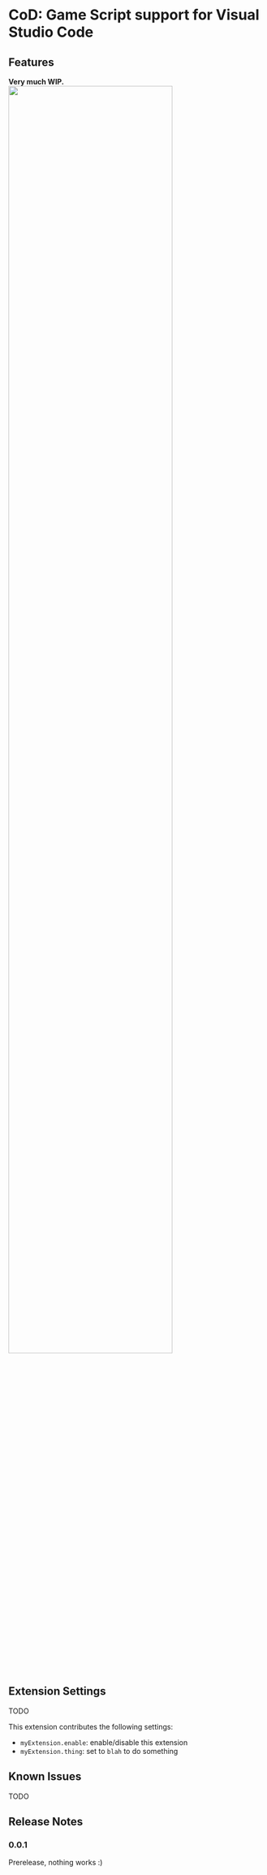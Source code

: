 # CoD: Game Script support for Visual Studio Code

## Features

**Very much WIP.**
<img width="80%" src="https://user-images.githubusercontent.com/21311428/178621733-7957dc28-c35e-4fa3-bd19-c9c7ff7b7465.png">

## Extension Settings

TODO

This extension contributes the following settings:

* `myExtension.enable`: enable/disable this extension
* `myExtension.thing`: set to `blah` to do something

## Known Issues

TODO

## Release Notes

### 0.0.1

Prerelease, nothing works :)
